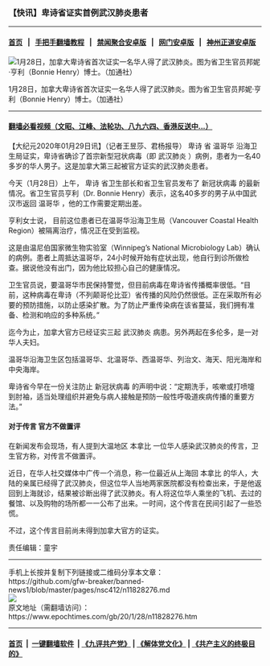 ### 【快讯】卑诗省证实首例武汉肺炎患者
------------------------

#### [首页](https://github.com/gfw-breaker/banned-news1/blob/master/README.md) &nbsp;&nbsp;|&nbsp;&nbsp; [手把手翻墙教程](https://github.com/gfw-breaker/guides/wiki) &nbsp;&nbsp;|&nbsp;&nbsp; [禁闻聚合安卓版](https://github.com/gfw-breaker/bn-android) &nbsp;&nbsp;|&nbsp;&nbsp; [网门安卓版](https://github.com/oGate2/oGate) &nbsp;&nbsp;|&nbsp;&nbsp; [神州正道安卓版](https://github.com/SzzdOgate/update) 



<div><img alt="1月28日，加拿大卑诗省首次证实一名华人得了武汉肺炎。图为省卫生官员邦妮·亨利（Bonnie Henry）博士。（加通社）" class="aligncenter wp-post-image" src="https://i.epochtimes.com/assets/uploads/2020/01/20319820_web1_20200128-BPD-Bonnie-Henry-BCleg-feb2019.CH_.cp_-600x400.jpg"/>
<div class="red16 caption">
 <p>
  1月28日，加拿大卑诗省首次证实一名华人得了武汉肺炎。图为省卫生官员邦妮·亨利（Bonnie Henry）博士。（加通社）
 </p>
</div>
</div><hr/>

#### [翻墙必看视频（文昭、江峰、法轮功、八九六四、香港反送中...）](http://167.172.214.107/home.html)

<div><p>
 【大纪元2020年01月29日讯】（记者王昱莎、君杨报导）
 <ok href="https://www.epochtimes.com/gb/tag/%E5%8D%91%E8%AF%97.html">
  卑诗
 </ok>
 省
 <ok href="https://www.epochtimes.com/gb/tag/%E6%B8%A9%E5%93%A5%E5%8D%8E.html">
  温哥华
 </ok>
 沿海卫生局证实，卑诗省确诊了首宗新型冠状病毒（即
 <ok href="https://www.epochtimes.com/gb/tag/%E6%AD%A6%E6%B1%89%E8%82%BA%E7%82%8E.html">
  武汉肺炎
 </ok>
 ）病例，患者为一名40多岁的华人男子。这是加拿大第三起被官方证实的武汉肺炎患者。
</p>
<p>
 今天（1月28日）上午，
 <ok href="https://www.epochtimes.com/gb/tag/%E5%8D%91%E8%AF%97.html">
  卑诗
 </ok>
 省卫生部长和省卫生官员发布了
 <ok href="https://www.epochtimes.com/gb/tag/%E6%96%B0%E5%86%A0%E7%8A%B6%E7%97%85%E6%AF%92.html">
  新冠状病毒
 </ok>
 的最新情况。省卫生官员亨利（Dr. Bonnie Henry）表示，这名40多岁的男子从中国武汉市返回
 <ok href="https://www.epochtimes.com/gb/tag/%E6%B8%A9%E5%93%A5%E5%8D%8E.html">
  温哥华
 </ok>
 ，他的工作需要定期出差。
</p>
<p>
 亨利女士说， 目前这位患者已在温哥华沿海卫生局（Vancouver Coastal Health Region）被隔离治疗，情况正在受到监视。
</p>
<p>
 这是由温尼伯国家微生物实验室（Winnipeg’s National Microbiology Lab）确认的病例。患者上周抵达温哥华，24小时候开始有症状出现，他自行到诊所做检查。据说他没有出门，因为他比较担心自己的健康情况。
</p>
<p>
 卫生官员说，要温哥华市民保持警觉，但目前病毒在卑诗省传播概率很低。“目前，这种病毒在卑诗（不列颠哥伦比亚）省传播的风险仍然很低。正在采取所有必要的预防措施，以防止感染扩散。为了防止严重传染病在该省蔓延，我们拥有准备、检测和响应的多种系统。”
</p>
<p>
 迄今为止，加拿大官方已经证实三起
 <ok href="https://www.epochtimes.com/gb/tag/%E6%AD%A6%E6%B1%89%E8%82%BA%E7%82%8E.html">
  武汉肺炎
 </ok>
 病患。另外两起在多伦多，是一对华人夫妇。
</p>
<p>
 温哥华沿海卫生区包括温哥华、北温哥华、西温哥华、列治文、海天、阳光海岸和中央海岸。
</p>
<p>
 卑诗省今早在一份关注防止
 <ok href="https://www.epochtimes.com/gb/tag/%E6%96%B0%E5%86%A0%E7%8A%B6%E7%97%85%E6%AF%92.html">
  新冠状病毒
 </ok>
 的声明中说：“定期洗手，咳嗽或打喷嚏到肘袖，适当处理组织并避免与病人接触是预防一般性呼吸道疾病传播的重要方法。”
</p>
<h4>
 对于传言 官方不做置评
</h4>
<p>
 在新闻发布会现场，有人提到大温地区
 <ok href="https://www.epochtimes.com/gb/tag/%E6%9C%AC%E6%8B%BF%E6%AF%94.html">
  本拿比
 </ok>
 一位华人感染武汉肺炎的传言，卫生官方称，对传言不做置评。
</p>
<p>
 近日，在华人社交媒体中广传一个消息，称一位最近从上海回
 <ok href="https://www.epochtimes.com/gb/tag/%E6%9C%AC%E6%8B%BF%E6%AF%94.html">
  本拿比
 </ok>
 的华人，大陆的亲属已经得了武汉肺炎，但这位华人当地两家医院都没有检查出来，于是他返回到上海就诊，结果被诊断出得了武汉肺炎。有人将这位华人乘坐的飞机、去过的餐馆、以及购物的场所都一一公布了出来。一时间，这个传言在民间引起了一些恐慌。
</p>
<p>
 不过，这个传言目前尚未得到加拿大官方的证实。
</p>
<p>
 责任编辑：童宇
</p>
</div>
<hr/>
手机上长按并复制下列链接或二维码分享本文章：<br/>
https://github.com/gfw-breaker/banned-news1/blob/master/pages/nsc412/n11828276.md <br/>
<a href='https://github.com/gfw-breaker/banned-news1/blob/master/pages/nsc412/n11828276.md'><img src='https://github.com/gfw-breaker/banned-news1/blob/master/pages/nsc412/n11828276.md.png'/></a> <br/>
原文地址（需翻墙访问）：https://www.epochtimes.com/gb/20/1/28/n11828276.htm


------------------------
#### [首页](https://github.com/gfw-breaker/banned-news1/blob/master/README.md) &nbsp;|&nbsp; [一键翻墙软件](https://github.com/gfw-breaker/nogfw/blob/master/README.md) &nbsp;| [《九评共产党》](https://github.com/gfw-breaker/9ping.md/blob/master/README.md#九评之一评共产党是什么) | [《解体党文化》](https://github.com/gfw-breaker/jtdwh.md/blob/master/README.md) | [《共产主义的终极目的》](https://github.com/gfw-breaker/gczydzjmd.md/blob/master/README.md)


<img src='http://gfw-breaker.win/banned-news/pages/nsc412/n11828276.md' width='0px' height='0px'/>